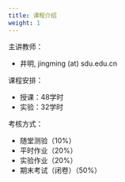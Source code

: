 ```yaml
---
title: 课程介绍
weight: 1
---
```


主讲教师：

- 井明, jingming (at) sdu.edu.cn

课程安排：

- 授课：48学时
- 实验：32学时

考核方式：

- 随堂测验（10%）
- 平时作业（20%）
- 实验作业（20%）
- 期末考试（闭卷）（50%）